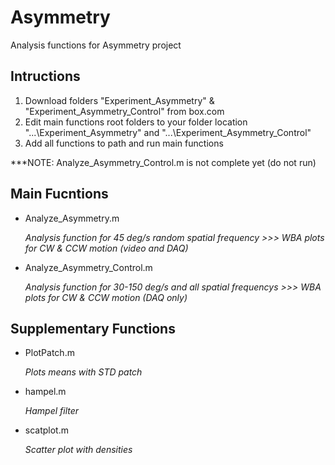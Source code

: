 # Asymmetry

Analysis functions for Asymmetry project

## Intructions
1. Download folders "Experiment_Asymmetry" & "Experiment_Asymmetry_Control" from box.com
2. Edit main functions root folders to your folder location "...\Experiment_Asymmetry" and "...\Experiment_Asymmetry_Control"
3. Add all functions to path and run main functions

***NOTE: Analyze_Asymmetry_Control.m is not complete yet (do not run)
## Main Fucntions

* Analyze_Asymmetry.m

	*Analysis function for 45 deg/s random spatial frequency >>> WBA plots for CW & CCW motion (video and DAQ)*
	
* Analyze_Asymmetry_Control.m

	*Analysis function for 30-150 deg/s and all spatial frequencys >>> WBA plots for CW & CCW motion (DAQ only)*
	
## Supplementary Functions

* PlotPatch.m

	*Plots means with STD patch*

* hampel.m

	*Hampel filter*

* scatplot.m

	*Scatter plot with densities*

